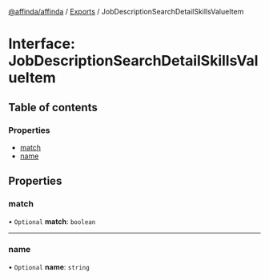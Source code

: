 [@affinda/affinda](../README.md) / [Exports](../modules.md) / JobDescriptionSearchDetailSkillsValueItem

# Interface: JobDescriptionSearchDetailSkillsValueItem

## Table of contents

### Properties

- [match](JobDescriptionSearchDetailSkillsValueItem.md#match)
- [name](JobDescriptionSearchDetailSkillsValueItem.md#name)

## Properties

### match

• `Optional` **match**: `boolean`

___

### name

• `Optional` **name**: `string`
